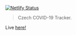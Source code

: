 [![Netlify Status](https://api.netlify.com/api/v1/badges/cf642037-4030-4acb-b8f0-b04b57844f14/deploy-status)](https://app.netlify.com/sites/vigorous-jennings-70449a/deploys)

> Czech COVID-19 Tracker.

Live <a href="https://cov19cz.rajtslegr.com/">here!</a>
